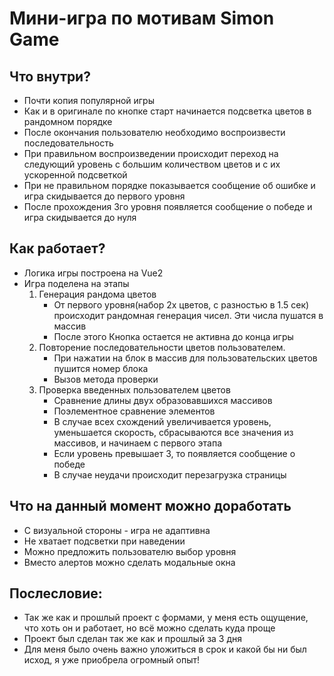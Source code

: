 # Мини-игра по мотивам Simon Game

<h2>Что внутри?</h2>
<ul>
  <li>Почти копия популярной игры</li>
  <li>Как и в оригинале по кнопке старт начинается подсветка цветов в рандомном порядке</li>
 <li>После окончания пользователю необходимо воспроизвести последовательность</li>
  <li>При правильном воспроизведении происходит переход на следующий уровень с большим количеством цветов и с их ускоренной подсветкой</li>
  <li>При не правильном порядке показывается сообщение об ошибке и игра скидывается до первого уровня</li>  
  <li>После прохождения 3го уровня появляется сообщение о победе и игра скидывается до нуля</li>
</ul>

<h2>Как работает?</h2>
<ul>
  <li>Логика игры построена на Vue2</li>
  <li>Игра поделена на этапы
      <ol> 
        <li> Генерация рандома цветов
            <ul>
              <li>От первого уровня(набор 2х цветов, с разностью в 1.5 сек) происходит рандомная генерация чисел. Эти числа пушатся в массив</li>
              <li>После этого Кнопка остается не активна до конца игры</li>
            </ul>
        </li>
        <li>Повторение последовательности цветов пользователем.
            <ul>
              <li>При нажатии на блок в массив для пользовательских цветов пушится номер блока</li>
              <li>Вызов метода проверки</li>
            </ul>
        </li>
        <li>Проверка введенных пользователем цветов
           <ul>
                <li>Сравнение длины двух образовавшихся массивов</li>
                <li>Поэлементное сравнение элементов</li>
                <li>В случае всех схождений увеличивается уровень, уменьшается скорость, сбрасываются все значения из массивов, и начинаем с первого этапа</li>
                <li>Если уровень превышает 3, то появляется сообщение о победе</li>
                 <li>В случае неудачи происходит перезагрузка страницы</li>
           </ul>
        </li>
      </ol>
  </li>
</ul>

<h2>Что на данный момент можно доработать</h2>
<ul>
  <li>С визуальной стороны - игра не адаптивна</li>
  <li>Не хватает подсветки при наведении </li>
  <li>Можно предложить пользователю выбор уровня</li>
  <li>Вместо алертов можно сделать модальные окна</li>
</ul>
<h2>Послесловие:</h2>
<ul>
  <li>Так же как и прошлый проект с формами, у меня есть ощущение, что хоть он и работает, но всё можно сделать куда проще</li>
  <li>Проект был сделан так же как и прошлый за 3 дня</li>
  <li>Для меня было очень важно уложиться в срок и какой бы ни был исход, я уже приобрела огромный опыт!</li>
</ul>
